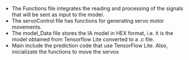 - The Functions file integrates the reading and processing of the signals that will be sent as input to the model.
- The servoControl file has functions for generating servo motor movements.
- The model_Data file stores the IA model in HEX format, i.e. it is the model obtained from Tensorflow Lite converted to a .c file.
- Main include the prediction code that use TensorFlow Lite. Also, inicializate the functions to move the servos 
